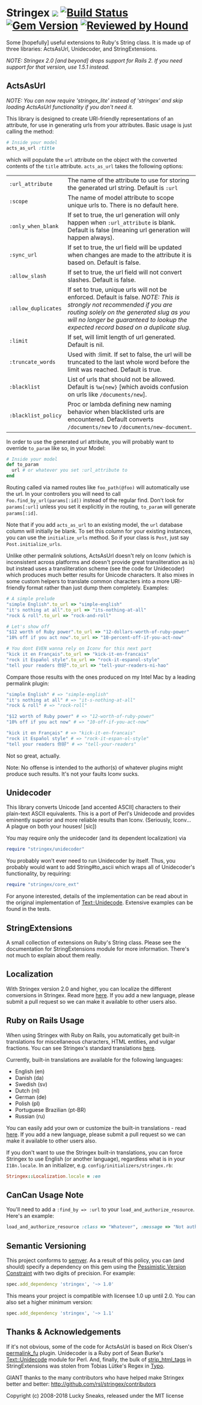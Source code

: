 # Stringex [<img src="https://codeclimate.com/github/rsl/stringex.svg" />](https://codeclimate.com/github/rsl/stringex) [<img src="https://travis-ci.org/rsl/stringex.svg?branch=master" alt="Build Status" />](https://travis-ci.org/rsl/stringex) [<img src="https://badge.fury.io/rb/stringex.svg" alt="Gem Version" />](http://badge.fury.io/rb/stringex) [![Reviewed by Hound](https://img.shields.io/badge/Reviewed_by-Hound-8E64B0.svg)](https://houndci.com)

Some [hopefully] useful extensions to Ruby's String class. It is made up of three libraries: ActsAsUrl, Unidecoder, and StringExtensions.

*NOTE: Stringex 2.0 [and beyond] drops support for Rails 2. If you need support for that version, use 1.5.1 instead.*

## ActsAsUrl

*NOTE: You can now require 'stringex_lite' instead of 'stringex' and skip loading ActsAsUrl functionality if you don't need it.*

This library is designed to create URI-friendly representations of an attribute, for use in generating urls from your attributes. Basic usage is just calling the method:

```ruby
# Inside your model
acts_as_url :title
```

which will populate the `url` attribute on the object with the converted contents of the `title` attribute. `acts_as_url` takes the following options:

| | |
|---|---|
| `:url_attribute` | The name of the attribute to use for storing the generated url string. Default is `:url` |
| `:scope` | The name of model attribute to scope unique urls to. There is no default here. |
| `:only_when_blank` | If set to true, the url generation will only happen when `:url_attribute` is blank. Default is false (meaning url generation will happen always). |
| `:sync_url` | If set to true, the url field will be updated when changes are made to the attribute it is based on. Default is false. |
| `:allow_slash` | If set to true, the url field will not convert slashes. Default is false. |
| `:allow_duplicates` | If set to true, unique urls will not be enforced. Default is false. *NOTE: This is strongly not recommended if you are routing solely on the generated slug as you will no longer be guaranteed to lookup the expected record based on a duplicate slug.* |
| `:limit` | If set, will limit length of url generated. Default is nil. |
| `:truncate_words` | Used with :limit. If set to false, the url will be truncated to the last whole word before the limit was reached. Default is true. |
| `:blacklist` | List of urls that should not be allowed. Default is `%w{new}` [which avoids confusion on urls like `/documents/new`]. |
| `:blacklist_policy` | Proc or lambda defining new naming behavior when blacklisted urls are encountered. Default converts `/documents/new` to `/documents/new-document`. |

In order to use the generated url attribute, you will probably want to
override `to_param` like so, in your Model:

```ruby
# Inside your model
def to_param
  url # or whatever you set :url_attribute to
end
```

Routing called via named routes like `foo_path(@foo)` will automatically use the url. In your controllers you will need to call
`Foo.find_by_url(params[:id])` instead of the regular find. Don't look for `params[:url]` unless you set it explicitly in the routing, `to_param` will generate `params[:id]`.

Note that if you add `acts_as_url` to an existing model, the `url` database column will initially be blank. To set this column for your existing instances, you can use the `initialize_urls` method. So if your class is `Post`, just say `Post.initialize_urls`.

Unlike other permalink solutions, ActsAsUrl doesn't rely on Iconv (which is inconsistent across platforms and doesn't provide great transliteration as is) but instead uses a transliteration scheme (see the code for Unidecoder) which produces much better results for Unicode characters. It also mixes in some custom helpers to translate common characters into a more URI-friendly format rather than just dump them completely. Examples:

```ruby
# A simple prelude
"simple English".to_url => "simple-english"
"it's nothing at all".to_url => "its-nothing-at-all"
"rock & roll".to_url => "rock-and-roll"

# Let's show off
"$12 worth of Ruby power".to_url => "12-dollars-worth-of-ruby-power"
"10% off if you act now".to_url => "10-percent-off-if-you-act-now"

# You dont EVEN wanna rely on Iconv for this next part
"kick it en Français".to_url => "kick-it-en-francais"
"rock it Español style".to_url => "rock-it-espanol-style"
"tell your readers 你好".to_url => "tell-your-readers-ni-hao"
```

Compare those results with the ones produced on my Intel Mac by a leading permalink plugin:

```ruby
"simple English" # => "simple-english"
"it's nothing at all" # => "it-s-nothing-at-all"
"rock & roll" # => "rock-roll"

"$12 worth of Ruby power" # => "12-worth-of-ruby-power"
"10% off if you act now" # => "10-off-if-you-act-now"

"kick it en Français" # => "kick-it-en-francais"
"rock it Español style" # => "rock-it-espan-ol-style"
"tell your readers 你好" # => "tell-your-readers"
```

Not so great, actually.

Note: No offense is intended to the author(s) of whatever plugins might produce such results. It's not your faults Iconv sucks.

## Unidecoder

This library converts Unicode [and accented ASCII] characters to their plain-text ASCII equivalents. This is a port of Perl's Unidecode and provides eminently superior and more reliable results than Iconv. (Seriously, Iconv... A plague on both your houses! [sic])

You may require only the unidecoder (and its dependent localization) via

```ruby
require "stringex/unidecoder"
```

You probably won't ever need to run Unidecoder by itself. Thus, you probably would want to add String#to_ascii which wraps all of Unidecoder's functionality, by requiring:

```ruby
require "stringex/core_ext"
```

For anyone interested, details of the implementation can be read about in the original implementation of [Text::Unidecode](http://interglacial.com/~sburke/tpj/as_html/tpj22.html). Extensive examples can be found in the tests.

## StringExtensions

A small collection of extensions on Ruby's String class. Please see the documentation for StringExtensions module for more information. There's not much to explain about them really.

## Localization

With Stringex version 2.0 and higher, you can localize the different conversions in Stringex. Read more [here](https://github.com/rsl/stringex/wiki/Localization-of-Stringex-conversions). If you add a new language, please submit a pull request so we can make it available to other users also.

## Ruby on Rails Usage

When using Stringex with Ruby on Rails, you automatically get built-in translations for miscellaneous characters, HTML entities, and vulgar fractions. You can see Stringex's standard translations [here](https://github.com/rsl/stringex/tree/master/locales).

Currently, built-in translations are available for the following languages:

* English (en)
* Danish (da)
* Swedish (sv)
* Dutch (nl)
* German (de)
* Polish (pl)
* Portuguese Brazilian (pt-BR)
* Russian (ru)

You can easily add your own or customize the built-in translations - read [here](https://github.com/rsl/stringex/wiki/Localization-of-Stringex-conversions). If you add a new language, please submit a pull request so we can make it available to other users also.

If you don't want to use the Stringex built-in translations, you can force Stringex to use English (or another language), regardless what is in your `I18n.locale`. In an initializer, e.g. `config/initializers/stringex.rb`:

```ruby
Stringex::Localization.locale = :en
```

## CanCan Usage Note

You'll need to add a `:find_by => :url` to your `load_and_authorize_resource`. Here's an example:

```ruby
load_and_authorize_resource :class => "Whatever", :message => "Not authorized", :find_by => :url
```

## Semantic Versioning

This project conforms to [semver](http://semver.org/). As a result of this policy, you can (and should) specify a dependency on this gem using the [Pessimistic Version Constraint](http://guides.rubygems.org/patterns/) with two digits of precision. For example:

```ruby
spec.add_dependency 'stringex', '~> 1.0'
```

This means your project is compatible with licensee 1.0 up until 2.0. You can also set a higher minimum version:

```ruby
spec.add_dependency 'stringex', '~> 1.1'
```

## Thanks & Acknowledgements

If it's not obvious, some of the code for ActsAsUrl is based on Rick Olsen's [permalink_fu](http://svn.techno-weenie.net/projects/plugins/permalink_fu/) plugin. Unidecoder is a Ruby port of Sean Burke's [Text::Unidecode](http://interglacial.com/~sburke/tpj/as_html/tpj22.html) module for Perl. And, finally, the bulk of [strip_html_tags](classes/Stringex/StringExtensions.html#M000005) in StringExtensions was stolen from Tobias Lütke's Regex in [Typo](http://typosphere.org/).

GIANT thanks to the many contributors who have helped make Stringex better and better: http://github.com/rsl/stringex/contributors

Copyright (c) 2008-2018 Lucky Sneaks, released under the MIT license
